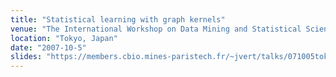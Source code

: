 ```yaml
---
title: "Statistical learning with graph kernels"
venue: "The International Workshop on Data Mining and Statistical Science (DMSS'07)"
location: "Tokyo, Japan"
date: "2007-10-5"
slides: "https://members.cbio.mines-paristech.fr/~jvert/talks/071005tokyo/tokyo.pdf"
---
```

